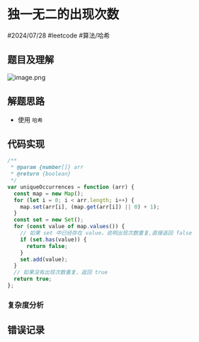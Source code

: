 
# 独一无二的出现次数

#2024/07/28 #leetcode #算法/哈希 
## 题目及理解

![image.png](https://832-1310531898.cos.ap-beijing.myqcloud.com/51c99350178f71d2c19ebb91fce2e509.png)

## 解题思路

- 使用  `哈希`

## 代码实现

```javascript
/**
 * @param {number[]} arr
 * @return {boolean}
 */
var uniqueOccurrences = function (arr) {
  const map = new Map();
  for (let i = 0; i < arr.length; i++) {
    map.set(arr[i], (map.get(arr[i]) || 0) + 1);
  }
  const set = new Set();
  for (const value of map.values()) {
    // 如果 set 中已经存在 value，说明出现次数重复,直接返回 false
    if (set.has(value)) {
      return false;
    }
    set.add(value);
  }
  // 如果没有出现次数重复，返回 true
  return true;
};

```

### 复杂度分析

## 错误记录

